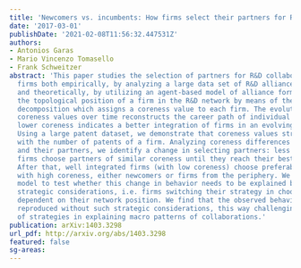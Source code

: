 ```yaml
---
title: 'Newcomers vs. incumbents: How firms select their partners for R&D collaborations'
date: '2017-03-01'
publishDate: '2021-02-08T11:56:32.447531Z'
authors:
- Antonios Garas
- Mario Vincenzo Tomasello
- Frank Schweitzer
abstract: 'This paper studies the selection of partners for R&D collaborations of
  firms both empirically, by analyzing a large data set of R&D alliances over 25 years,
  and theoretically, by utilizing an agent-based model of alliance formation. We quantify
  the topological position of a firm in the R&D network by means of the weighted k-core
  decomposition which assigns a coreness value to each firm. The evolution of these
  coreness values over time reconstructs the career path of individual firms, where
  lower coreness indicates a better integration of firms in an evolving R&D network.
  Using a large patent dataset, we demonstrate that coreness values strongly correlate
  with the number of patents of a firm. Analyzing coreness differences between firms
  and their partners, we identify a change in selecting partners: less integrated
  firms choose partners of similar coreness until they reach their best network position.
  After that, well integrated firms (with low coreness) choose preferably partners
  with high coreness, either newcomers or firms from the periphery. We use the agent-based
  model to test whether this change in behavior needs to be explained by means of
  strategic considerations, i.e. firms switching their strategy in choosing partners
  dependent on their network position. We find that the observed behavior can be well
  reproduced without such strategic considerations, this way challenging the role
  of strategies in explaining macro patterns of collaborations.'
publication: arXiv:1403.3298
url_pdf: http://arxiv.org/abs/1403.3298
featured: false
sg-areas:
---
```

